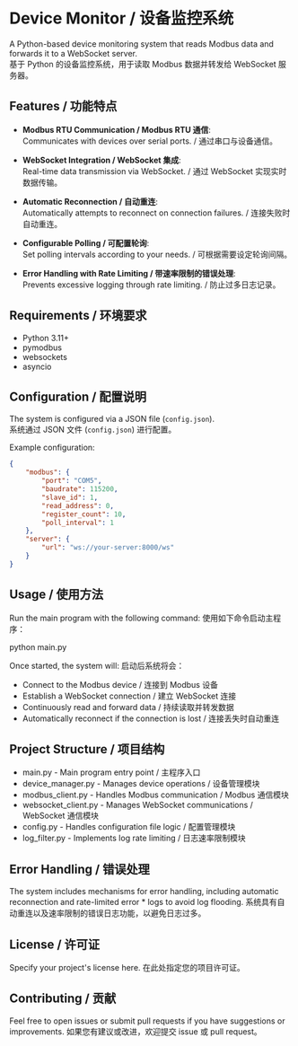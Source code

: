 # Device Monitor / 设备监控系统

A Python-based device monitoring system that reads Modbus data and forwards it to a WebSocket server.  
基于 Python 的设备监控系统，用于读取 Modbus 数据并转发给 WebSocket 服务器。

## Features / 功能特点

- **Modbus RTU Communication / Modbus RTU 通信**:  
  Communicates with devices over serial ports. / 通过串口与设备通信。

- **WebSocket Integration / WebSocket 集成**:  
  Real-time data transmission via WebSocket. / 通过 WebSocket 实现实时数据传输。

- **Automatic Reconnection / 自动重连**:  
  Automatically attempts to reconnect on connection failures. / 连接失败时自动重连。

- **Configurable Polling / 可配置轮询**:  
  Set polling intervals according to your needs. / 可根据需要设定轮询间隔。

- **Error Handling with Rate Limiting / 带速率限制的错误处理**:  
  Prevents excessive logging through rate limiting. / 防止过多日志记录。

## Requirements / 环境要求

- Python 3.11+  
- pymodbus  
- websockets  
- asyncio

## Configuration / 配置说明

The system is configured via a JSON file (`config.json`).  
系统通过 JSON 文件 (`config.json`) 进行配置。

Example configuration:

```json
{
    "modbus": {
        "port": "COM5",
        "baudrate": 115200,
        "slave_id": 1,
        "read_address": 0,
        "register_count": 10,
        "poll_interval": 1
    },
    "server": {
        "url": "ws://your-server:8000/ws"
    }
}
```


## Usage / 使用方法

Run the main program with the following command:
使用如下命令启动主程序：

python main.py

Once started, the system will:
启动后系统将会：

* Connect to the Modbus device / 连接到 Modbus 设备
* Establish a WebSocket connection / 建立 WebSocket 连接
* Continuously read and forward data / 持续读取并转发数据
* Automatically reconnect if the connection is lost / 连接丢失时自动重连

## Project Structure / 项目结构
* main.py - Main program entry point / 主程序入口
* device_manager.py - Manages device operations / 设备管理模块
* modbus_client.py - Handles Modbus communication / Modbus 通信模块
* websocket_client.py - Manages WebSocket communications / WebSocket 通信模块
* config.py - Handles configuration file logic / 配置管理模块
* log_filter.py - Implements log rate limiting / 日志速率限制模块

## Error Handling / 错误处理
The system includes mechanisms for error handling, including automatic reconnection and rate-limited error * logs to avoid log flooding.
系统具有自动重连以及速率限制的错误日志功能，以避免日志过多。

## License / 许可证
Specify your project's license here.
在此处指定您的项目许可证。

## Contributing / 贡献
Feel free to open issues or submit pull requests if you have suggestions or improvements.
如果您有建议或改进，欢迎提交 issue 或 pull request。



